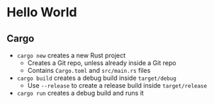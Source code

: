 # Hello World

## Cargo

- `cargo new` creates a new Rust project
  - Creates a Git repo, unless already inside a Git repo
  - Contains `Cargo.toml` and `src/main.rs` files
- `cargo build` creates a debug build inside `target/debug`
  - Use `--release` to create a release build inside `target/release`
- `cargo run` creates a debug build and runs it